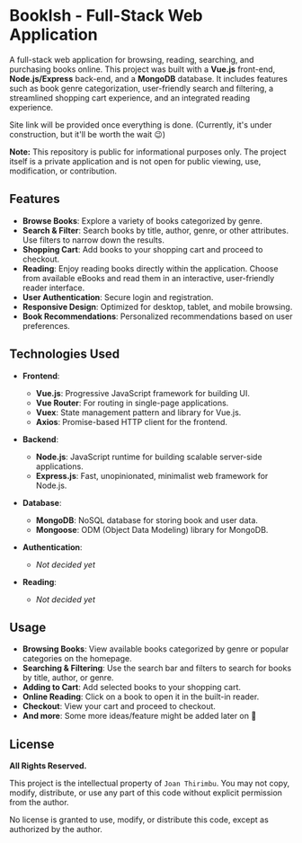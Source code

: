 # BookIsh - Full-Stack Web Application

A full-stack web application for browsing, reading, searching, and purchasing books online. This project was built with a **Vue.js** front-end, **Node.js/Express** back-end, and a **MongoDB** database. It includes features such as book genre categorization, user-friendly search and filtering, a streamlined shopping cart experience, and an integrated reading experience.

Site link will be provided once everything is done. (Currently, it's under construction, but it'll be worth the wait 😉)

**Note:** This repository is public for informational purposes only. The project itself is a private application and is not open for public viewing, use, modification, or contribution.

## Features

- **Browse Books**: Explore a variety of books categorized by genre.
- **Search & Filter**: Search books by title, author, genre, or other attributes. Use filters to narrow down the results.
- **Shopping Cart**: Add books to your shopping cart and proceed to checkout.
- **Reading**: Enjoy reading books directly within the application. Choose from available eBooks and read them in an interactive, user-friendly reader interface.
- **User Authentication**: Secure login and registration.
- **Responsive Design**: Optimized for desktop, tablet, and mobile browsing.
- **Book Recommendations**: Personalized recommendations based on user preferences.

## Technologies Used

- **Frontend**:
  - **Vue.js**: Progressive JavaScript framework for building UI.
  - **Vue Router**: For routing in single-page applications.
  - **Vuex**: State management pattern and library for Vue.js.
  - **Axios**: Promise-based HTTP client for the frontend.

- **Backend**:
  - **Node.js**: JavaScript runtime for building scalable server-side applications.
  - **Express.js**: Fast, unopinionated, minimalist web framework for Node.js.

- **Database**:
  - **MongoDB**: NoSQL database for storing book and user data.
  - **Mongoose**: ODM (Object Data Modeling) library for MongoDB.

- **Authentication**:
  <!-- - **JWT (JSON Web Tokens)**: Secure token-based authentication for managing user sessions.
  - **bcrypt**: Library for password hashing and verification. -->
  - *Not decided yet*

- **Reading**:
  <!-- - **ePub.js**: A JavaScript library for displaying ePub files directly in the browser.
  - **PDF.js**: For rendering and viewing PDF files directly in the web interface. -->
  - *Not decided yet*

## Usage

- **Browsing Books**: View available books categorized by genre or popular categories on the homepage.
- **Searching & Filtering**: Use the search bar and filters to search for books by title, author, or genre.
- **Adding to Cart**: Add selected books to your shopping cart.
- **Online Reading**: Click on a book to open it in the built-in reader. 
- **Checkout**: View your cart and proceed to checkout.
- **And more**: Some more ideas/feature might be added later on 🤷 

## License

**All Rights Reserved.**

This project is the intellectual property of `Joan Thirimbu`. You may not copy, modify, distribute, or use any part of this code without explicit permission from the author.

No license is granted to use, modify, or distribute this code, except as authorized by the author.